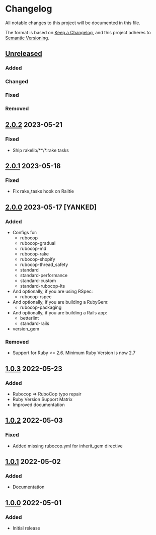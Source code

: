 # Changelog
All notable changes to this project will be documented in this file.

The format is based on [Keep a Changelog](https://keepachangelog.com/en/1.0.0/),
and this project adheres to [Semantic Versioning](https://semver.org/spec/v2.0.0.html).

## [Unreleased]
### Added
### Changed
### Fixed
### Removed

## [2.0.2] 2023-05-21
### Fixed
- Ship rakelib/**/*.rake tasks

## [2.0.1] 2023-05-18
### Fixed
- Fix rake_tasks hook on Railtie

## [2.0.0] 2023-05-17 [YANKED]
### Added
- Configs for:
  - rubocop
  - rubocop-gradual
  - rubocop-md
  - rubocop-rake
  - rubocop-shopify
  - rubocop-thread_safety
  - standard
  - standard-performance
  - standard-custom
  - standard-rubocop-lts
- And optionally, if you are using RSpec:
  - rubocop-rspec
- And optionally, if you are building a RubyGem:
  - rubocop-packaging
- And optionally, if you are building a Rails app:
  - betterlint
  - standard-rails
- version_gem
### Removed
- Support for Ruby <= 2.6. Minimum Ruby Version is now 2.7

## [1.0.3] 2022-05-23
### Added
- Rubocop => RuboCop typo repair
- Ruby Version Support Matrix
- Improved documentation

## [1.0.2] 2022-05-03
### Fixed
- Added missing rubocop.yml for inherit_gem directive

## [1.0.1] 2022-05-02
### Added
- Documentation

## [1.0.0] 2022-05-01
### Added
- Initial release

[Unreleased]: https://github.com/rubocop-lts/rubocop-ruby2_4/compare/v2.0.2...HEAD
[2.0.2]: https://github.com/rubocop-lts/rubocop-ruby2_4/compare/v2.0.1...v2.0.2
[2.0.1]: https://github.com/rubocop-lts/rubocop-ruby2_4/compare/v2.0.0...v2.0.1
[2.0.0]: https://github.com/rubocop-lts/rubocop-ruby2_4/compare/v1.0.3...v2.0.0
[1.0.3]: https://github.com/rubocop-lts/rubocop-ruby2_4/compare/v1.0.2...v1.0.3
[1.0.2]: https://github.com/rubocop-lts/rubocop-ruby2_4/compare/v1.0.1...v1.0.2
[1.0.1]: https://github.com/rubocop-lts/rubocop-ruby2_4/compare/v1.0.0...v1.0.1
[1.0.0]: https://github.com/rubocop-lts/rubocop-ruby2_4/compare/69576e0c1884ab3c773394b5f30a9ebafe11a2a7...v1.0.0
